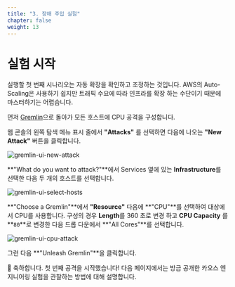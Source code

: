 ```yaml
---
title: "3. 장애 주입 실험"
chapter: false
weight: 13
---
```


# 실험 시작

실행할 첫 번째 시나리오는 자동 확장을 확인하고 조정하는 것입니다. AWS의 Auto-Scaling은 사용하기 쉽지만 트래픽 수요에 따라 인프라를 확장
하는 수단이기 때문에 마스터하기는 어렵습니다.

먼저 [Gremlin](https://app.gremlin.com)으로 돌아가 모든 호스트에 CPU 공격을 구성합니다.

웹 콘솔의 왼쪽 탐색 메뉴 표시 줄에서 **"Attacks"** 를 선택하면 다음에 나오는 **"New Attack"** 버튼을 클릭합니다.

![gremlin-ui-new-attack](/images/30_eks/gremlin-create-new-attack.png)

**"What do you want to attack?"**에서 Services 옆에 있는 **Infrastructure**를 선택한 다음 두 개의 호스트를 선택합니다.

![gremlin-ui-select-hosts](/images/30_eks/gremlin-select-hosts.png)

**"Choose a Gremlin"**에서 **"Resource"** 다음에 **"CPU"**를 선택하여 대상에서 CPU를 사용합니다. 구성의 경우 **Length**를 360 초로 변경
하고 **CPU Capacity** 를 **`80`**로 변경한 다음 드롭 다운에서 **"All Cores"**를 선택합니다.

![gremlin-ui-cpu-attack](/images/30_eks/gremlin-cpu-attack.png)

그런 다음 **"Unleash Gremlin"**을 클릭합니다.

🎉 축하합니다. 첫 번째 공격을 시작했습니다!
다음 페이지에서는 방금 공개한 카오스 엔지니어링 실험을 관찰하는 방법에 대해 설명합니다.